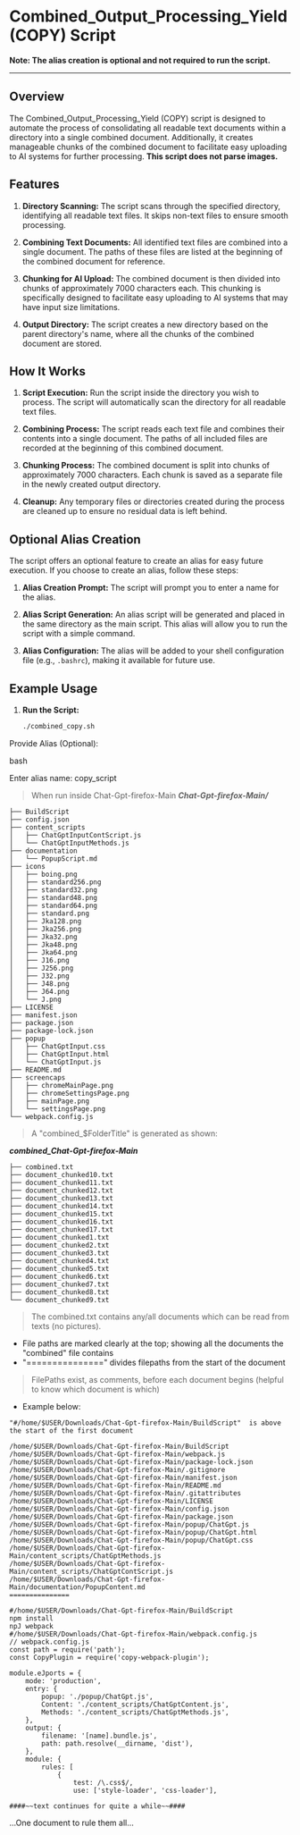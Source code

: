 # Combined_Output_Processing_Yield (COPY) Script

**Note: The alias creation is optional and not required to run the script.**


---

## Overview
The Combined_Output_Processing_Yield (COPY) script is designed to automate the process of consolidating all readable text documents within a directory into a single combined document. Additionally, it creates manageable chunks of the combined document to facilitate easy uploading to AI systems for further processing. **This script does not parse images.**

## Features

1. **Directory Scanning:** 
   The script scans through the specified directory, identifying all readable text files. It skips non-text files to ensure smooth processing.

2. **Combining Text Documents:**
   All identified text files are combined into a single document. The paths of these files are listed at the beginning of the combined document for reference.

3. **Chunking for AI Upload:**
   The combined document is then divided into chunks of approximately 7000 characters each. This chunking is specifically designed to facilitate easy uploading to AI systems that may have input size limitations.

4. **Output Directory:**
   The script creates a new directory based on the parent directory's name, where all the chunks of the combined document are stored.

## How It Works

1. **Script Execution:**
   Run the script inside the directory you wish to process. The script will automatically scan the directory for all readable text files.

2. **Combining Process:**
   The script reads each text file and combines their contents into a single document. The paths of all included files are recorded at the beginning of this combined document.

3. **Chunking Process:**
   The combined document is split into chunks of approximately 7000 characters. Each chunk is saved as a separate file in the newly created output directory.

4. **Cleanup:**
   Any temporary files or directories created during the process are cleaned up to ensure no residual data is left behind.

## Optional Alias Creation

The script offers an optional feature to create an alias for easy future execution. If you choose to create an alias, follow these steps:

1. **Alias Creation Prompt:**
   The script will prompt you to enter a name for the alias.

2. **Alias Script Generation:**
   An alias script will be generated and placed in the same directory as the main script. This alias will allow you to run the script with a simple command.

3. **Alias Configuration:**
   The alias will be added to your shell configuration file (e.g., `.bashrc`), making it available for future use.

## Example Usage

1. **Run the Script:**
   ```bash
   ./combined_copy.sh
Provide Alias (Optional):

bash

Enter alias name: copy_script

>When run inside Chat-Gpt-firefox-Main
***Chat-Gpt-firefox-Main/***
```
├── BuildScript
├── config.json
├── content_scripts
│   ├── ChatGptInputContScript.js
│   └── ChatGptInputMethods.js
├── documentation
│   └── PopupScript.md
├── icons
│   ├── boing.png
│   ├── standard256.png
│   ├── standard32.png
│   ├── standard48.png
│   ├── standard64.png
│   ├── standard.png
│   ├── Jka128.png
│   ├── Jka256.png
│   ├── Jka32.png
│   ├── Jka48.png
│   ├── Jka64.png
│   ├── J16.png
│   ├── J256.png
│   ├── J32.png
│   ├── J48.png
│   ├── J64.png
│   └── J.png
├── LICENSE
├── manifest.json
├── package.json
├── package-lock.json
├── popup
│   ├── ChatGptInput.css
│   ├── ChatGptInput.html
│   └── ChatGptInput.js
├── README.md
├── screencaps
│   ├── chromeMainPage.png
│   ├── chromeSettingsPage.png
│   ├── mainPage.png
│   └── settingsPage.png
└── webpack.config.js
```
> A "combined_$FolderTitle" is generated as shown:

***combined_Chat-Gpt-firefox-Main***
```
├── combined.txt
├── document_chunked10.txt
├── document_chunked11.txt
├── document_chunked12.txt
├── document_chunked13.txt
├── document_chunked14.txt
├── document_chunked15.txt
├── document_chunked16.txt
├── document_chunked17.txt
├── document_chunked1.txt
├── document_chunked2.txt
├── document_chunked3.txt
├── document_chunked4.txt
├── document_chunked5.txt
├── document_chunked6.txt
├── document_chunked7.txt
├── document_chunked8.txt
└── document_chunked9.txt
```
> The combined.txt contains any/all documents which can be read from texts (no pictures). 
- File paths are marked clearly at the top; showing all the documents the "combined" file contains
- "===============" divides filepaths from the start of the document
> FilePaths exist, as comments, before each document begins (helpful to know which document is which)
- Example below:
```
"#/home/$USER/Downloads/Chat-Gpt-firefox-Main/BuildScript"  is above the start of the first document
```
```
/home/$USER/Downloads/Chat-Gpt-firefox-Main/BuildScript
/home/$USER/Downloads/Chat-Gpt-firefox-Main/webpack.js
/home/$USER/Downloads/Chat-Gpt-firefox-Main/package-lock.json
/home/$USER/Downloads/Chat-Gpt-firefox-Main/.gitignore
/home/$USER/Downloads/Chat-Gpt-firefox-Main/manifest.json
/home/$USER/Downloads/Chat-Gpt-firefox-Main/README.md
/home/$USER/Downloads/Chat-Gpt-firefox-Main/.gitattributes
/home/$USER/Downloads/Chat-Gpt-firefox-Main/LICENSE
/home/$USER/Downloads/Chat-Gpt-firefox-Main/config.json
/home/$USER/Downloads/Chat-Gpt-firefox-Main/package.json
/home/$USER/Downloads/Chat-Gpt-firefox-Main/popup/ChatGpt.js
/home/$USER/Downloads/Chat-Gpt-firefox-Main/popup/ChatGpt.html
/home/$USER/Downloads/Chat-Gpt-firefox-Main/popup/ChatGpt.css
/home/$USER/Downloads/Chat-Gpt-firefox-Main/content_scripts/ChatGptMethods.js
/home/$USER/Downloads/Chat-Gpt-firefox-Main/content_scripts/ChatGptContScript.js
/home/$USER/Downloads/Chat-Gpt-firefox-Main/documentation/PopupContent.md
===============

#/home/$USER/Downloads/Chat-Gpt-firefox-Main/BuildScript
npm install
npJ webpack
#/home/$USER/Downloads/Chat-Gpt-firefox-Main/webpack.config.js
// webpack.config.js
const path = require('path');
const CopyPlugin = require('copy-webpack-plugin');

module.eJports = {
    mode: 'production',
    entry: {
        popup: './popup/ChatGpt.js',
        Content: './content_scripts/ChatGptContent.js',
        Methods: './content_scripts/ChatGptMethods.js',
    },
    output: {
        filename: '[name].bundle.js',
        path: path.resolve(__dirname, 'dist'),
    },
    module: {
        rules: [
            {
                test: /\.css$/,
                use: ['style-loader', 'css-loader'],

####~~text continues for quite a while~~####
``` 

...One document to rule them all... 
